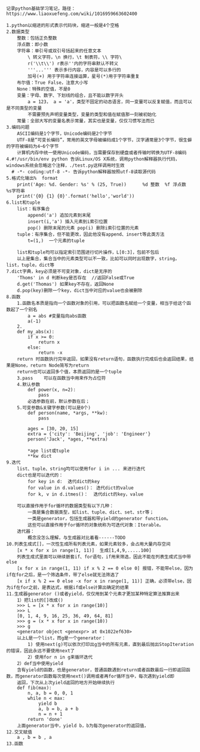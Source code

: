     记录python基础学习笔记，路径：https://www.liaoxuefeng.com/wiki/1016959663602400
    
    1.python以缩进的形式表示代码块，缩进一般是4个空格
    2.数据类型
        整数：包括正负整数
        浮点数：即小数
        字符串：单引号或双引号括起来的任意文本
            \ 转义字符，\n 换行，\t 制表符，\\ 字符\
            r('\\t\\') r表示''内的字符串默认不转义
            '''...''' 表示多行内容，内容是可以多行的
            加号(+) 用于字符串连接运算，星号(*)用于字符串重复
        布尔值：True False，注意大小写
        None：特殊的空值，不是0
        变量：字母、数字、下划线的组合，且不能以数字开头
            a = 123， a = 'a'，类型不固定的动态语言，同一变量可以反复赋值，而且可以是不同类型的变量
            不需要预先声明变量类型，变量的类型和值在赋值那一刻被初始化
        常量：全部大写的变量名表示常量，其实也是变量，仅仅习惯写法而已
    3.编码问题
        ASCII编码是1个字节，Unicode编码是2个字节
        UTF-8是“可变长编码”，常用的英文字母被编码成1个字节，汉字通常是3个字节，很生僻的字符被编码为4~6个字节
        计算机内存中统一使用Unicode编码，当需要保存到硬盘或者传输时转换为UTF-8编码
    4.#!/usr/bin/env python 告诉Linux/OS X系统，调用python解释器执行代码，windows系统会忽略这个注释，./test.py这样调用时生效
      # -*- coding:utf-8 -*- 告诉python解释器按照utf-8读取源代码
    5.格式化输出%  format
        print('Age: %d. Gender: %s' % (25, True))      %d 整数  %f 浮点数    %s字符串
        print('{0} {1} {0}'.format('hello','world'))
    6.list和tuple
        list：有序集合
            append('a') 追加元素到末尾
            insert(i,'a') 插入元素到i索引位置
            pop() 删除末尾的元素 pop(i) 删除i索引位置的元素
        tuple：有序集合，但不能更改，因此他没有append、insert等此类方法
            t=(1,)  一个元素的tuple
            
        list和tuple均可以指定索引范围进行切片操作，L[0:3]，包前不包后
        以上是集合，集合当中的元素类型可以不一致，比如可以同时出现数字，string，list，tuple，dict等
    7.dict字典，key必须是不可变对象，dict是无序的
        'Thoms' in d 判断key是否存在  //返回False或True
        d.get('Thomas') 如果key不存在，返回None
        d.pop(key)删除一个key，dict当中对应的value也会被删除
    8.函数
        1.函数名本质是指向一个函数对象的引用，可以把函数名赋给一个变量，相当于给这个函数起了一个别名
            a = abs #变量指向abs函数
            a(-1)
        2.
        def my_abs(x):
            if x >= 0:
                return x
            else:
                return -x
        return 时函数执行完毕返回，如果没有return语句，函数执行完成后也会返回结果，结果是None，return Node简写为return
        return也可以返回多个值，本质返回的是一个tuple
        3.pass    可以在函数当中用来作为占位符
        4.默认参数
            def power(x, n=2):
                pass
            必选参数在前，默认参数在后；
        5.可变参数&关键字参数(可以是0个)
            def person(name, *args, **kw):
                pass
                
            ages = [30, 20, 15]
            extra = {'city': 'Beijing', 'job': 'Engineer'}
            person('Jack', *ages, **extra)
            
            *age list或tuple
            **kw dict
    9.迭代
        list、tuple、string均可以使用for i in ... 来进行迭代
        dict也是可以迭代的：
            for key in d:  迭代dict的key
            for value in d.values()： 迭代dict的value
            for k, v in d.itmes()：  迭代dict的key，value
        
        可以直接作用于for循环的数据类型有以下几种：
            一类是集合数据类型，如list、tuple、dict、set、str等；
            一类是generator，包括生成器和带yield的generator function。
            这些可以直接作用于for循环的对象统称为可迭代对象：Iterable。
        迭代器：
            概念没怎么理解，与生成器对比着看------TODO
    10.列表生成式[]，一次性生成所有列表元素，如果元素较多，会占用大量内存空间
        [x * x for x in range(1, 11)]  生成[1,4,9,.....100]
        列表生成式里面可以继续嵌套if、for语句，if用来筛选，因此不能在列表生成式当中带else
        [x for x in range(1, 11) if x % 2 == 0 else 0] 报错，不能带else，因为if在for之后，是一个筛选条件，带了else就无法筛选了
        [x if x % 2 == 0 else -x for x in range(1, 11)] 正确，必须带else，因为if在for之前，是表达式，根据if或else计算出确定的结果
    11.生成器generator ()或者yield，仅仅用到某个元素才更加某种特定算法推算出来
        1）把list的[]改成()
        >>> L = [x * x for x in range(10)]
        >>> L
        [0, 1, 4, 9, 16, 25, 36, 49, 64, 81]
        >>> g = (x * x for x in range(10))
        >>> g
        <generator object <genexpr> at 0x1022ef630>
        以上L是一个list，而g是一个generator：
            1) 使用next(g)可以依次打印出g当中的所有元素，直到最后抛出StopIteration的错误，因此永远不要使用next了
            2）使用for n in g来循环迭代
        2）def当中使用yield 
        含有yield的函数，也是generator，普通函数遇到return或者函数最后一行即返回函数，而generator函数每次使用next()调用或者再for循环当中，每次遇到yield即
        返回，下次从上次yield返回的地方开始继续执行
        def fib(max):
            n, a, b = 0, 0, 1
            while n < max:
                yield b
                a, b = b, a + b
                n = n + 1
            return 'done'
        上面generator当中，yield b，b为每次generator的返回值，
    12.交叉赋值
        a , b = b , a
    13.函数
        